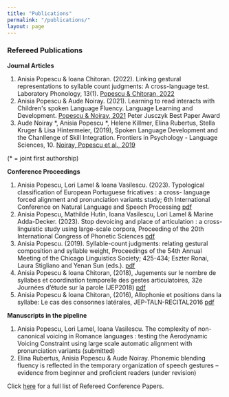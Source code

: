 ```yaml
---
title: "Publications"
permalink: "/publications/"
layout: page
---
```



### Refereed Publications

**Journal Articles**
1. Anisia Popescu & Ioana Chitoran. (2022). Linking gestural representations to syllable count judgments: A cross-language test. Laboratory Phonology, 13(1). [Popescu & Chitoran, 2022](https://www.journal-labphon.org/article/id/7681/)
2. Anisia Popescu & Aude Noiray. (2021). Learning to read interacts with Children's spoken Language Fluency. Language Learning and Development. [Popescu & Noiray, 2021](https://www.tandfonline.com/doi/full/10.1080/15475441.2021.1941032) Peter Jusczyk Best Paper Award
3. Aude Noiray \*, Anisia Popescu \*, Helene Killmer, Elina Rubertus, Stella Kruger & Lisa Hintermeier, (2019), Spoken Language Development and the Chanllenge of Skill Integration. Frontiers in Psychology - Language Sciences, 10.  [Noiray, Popescu et al., 2019](https://www.frontiersin.org/articles/10.3389/fpsyg.2019.02777/full)

(* = joint first authorship)

**Conference Proceedings**
1. Anisia Popescu, Lori Lamel & Ioana Vasilescu. (2023). Typological classification of European Portuguese fricatives : a cross-
language forced alignment and pronunciation variants study; 6th International Conference on Natural Language and Speech Processing [pdf](Popescu_Lamel_Vasilescu_ICNLSP2023.pdf) 
2. Anisia Popescu, Mathilde Hutin, Ioana Vasilescu, Lori Lamel & Marine Adda-Decker. (2023). Stop devoicing and place of articulation : a cross-linguistic study using 
large-scale corpora, Proceeding of the 20th International Congress of Phonetic Sciences [pdf](Popescu_etal_ICPhS2023.pdf)
3. Anisia Popescu. (2019). Syllable-count judgments: relating gestural composition and syllable weight, Proceedings of the 54th Annual Meeting of the Chicago Linguistics Society; 425-434; Eszter Ronai, Laura Stigliano and Yenan Sun (eds.). [pdf](CLS54_Proceedings.pdf)
4. Anisia Popescu & Ioana Chitoran, (2018), Jugements sur le nombre de syllabes et coordination temporelle des gestes articulatoires, 32e Journées d’étude sur la parole (JEP2018) [pdf](https://github.com/anisiapopescu/anisia-popescu.github.io/blob/main/images/JEP2018_Proceedings.pdf)
5. Anisia Popescu & Ioana Chitoran, (2016), Allophonie et positions dans la syllabe: Le cas des consonnes latérales, JEP-TALN-RECITAL2016 [pdf](https://jep-taln2016.limsi.fr/actes/Actes%20JTR-2016/Papers/J52.pdf)

**Manuscripts in the pipeline**
1. Anisia Popescu, Lori Lamel, Ioana Vasilescu. The complexity of non-canonical voicing in Romance languages : testing the Aerodynamic Voicing Constraint using large scale automatic alignment with pronunciation variants (submitted)
2. Elina Rubertus, Anisia Popescu & Aude Noiray. Phonemic blending fluency is reflected in the temporary organization of speech gestures – evidence from beginner and proficient readers (under revision)

Click [here](Refereed_Conference_Presentations.pdf) for a full list of Refereed Conference Papers. 
